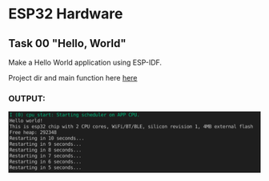 # ESP32 Hardware

## Task 00 "Hello, World"

Make a Hello World application using ESP-IDF.   

Project dir and main function here [here](t00_HelloWorld/main/hello_world_main.c)

### OUTPUT:
![image](img/output_00.png)



